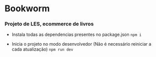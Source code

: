 # Bookworm
### Projeto de LES, ecommerce de livros

- Instala todas as dependencias presentes no package.json
```npm i```

- Inicia o projeto no modo desenvolvedor (Não é necessário reiniciar a cada atualização)
```npm run dev```